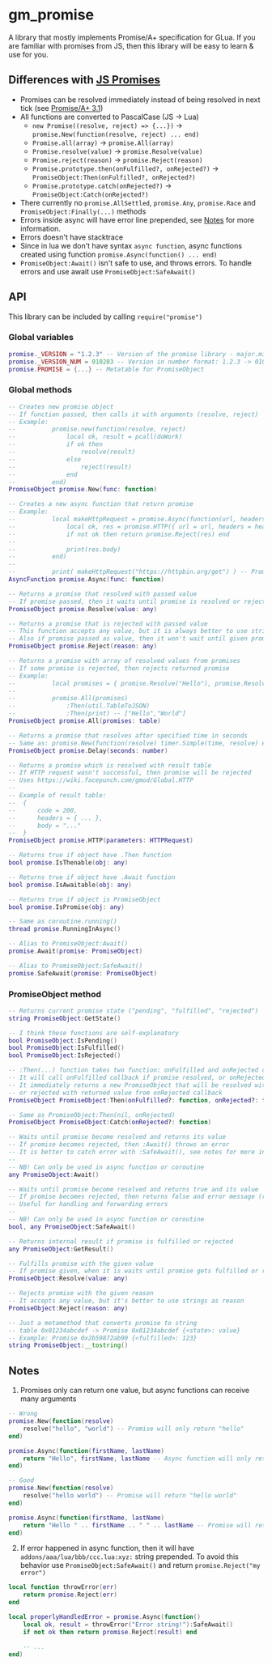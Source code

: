 # gm_promise
A library that mostly implements Promise/A+ specification for GLua.
If you are familiar with promises from JS, then this library will be easy to learn & use for you.

## Differences with [JS Promises](https://developer.mozilla.org/en-US/docs/Web/JavaScript/Reference/Global_Objects/Promise)
* Promises can be resolved immediately instead of being resolved in next tick (see [Promise/A+ 3.1](https://promisesaplus.com/#notes))
* All functions are converted to PascalCase (JS -> Lua)
    * `new Promise((resolve, reject) => {...})` -> `promise.New(function(resolve, reject) ... end)`
    * `Promise.all(array)` -> `promise.All(array)`
    * `Promise.resolve(value)` -> `promise.Resolve(value)`
    * `Promise.reject(reason)` -> `promise.Reject(reason)`
    * `Promise.prototype.then(onFulfilled?, onRejected?)` -> `PromiseObject:Then(onFulfilled?, onRejected?)`
    * `Promise.prototype.catch(onRejected?)` -> `PromiseObject:Catch(onRejected?)`
* There currently no `promise.AllSettled`, `promise.Any`, `promise.Race` and `PromiseObject:Finally(...)` methods
* Errors inside async will have error line prepended, see [Notes](#notes) for more information.
* Errors doesn't have stacktrace
* Since in lua we don't have syntax `async function`, async functions created using function `promise.Async(function() ... end)`
* `PromiseObject:Await()` isn't safe to use, and throws errors. To handle errors and use await use `PromiseObject:SafeAwait()`


## API
This library can be included by calling `require("promise")`
### Global variables
```lua
promise._VERSION = "1.2.3" -- Version of the promise library - major.minor.patch
promise._VERSION_NUM = 010203 -- Version in number format: 1.2.3 -> 010203 | 99.56.13 -> 995613
promise.PROMISE = {...} -- Metatable for PromiseObject
```

### Global methods
```lua
-- Creates new promise object
-- If function passed, then calls it with arguments (resolve, reject)
-- Example:
--          promise.new(function(resolve, reject)
--              local ok, result = pcall(doWork)
--              if ok then
--                  resolve(result)
--              else
--                  reject(result)
--              end
--          end)
PromiseObject promise.New(func: function)

-- Creates a new async function that return promise
-- Example:
--          local makeHttpRequest = promise.Async(function(url, headers))
--              local ok, res = promise.HTTP({ url = url, headers = headers })
--              if not ok then return promise.Reject(res) end
--              
--              print(res.body)
--          end)
--
--          print( makeHttpRequest("https://httpbin.org/get") ) -- Promise 0x2b59872ab90 {<pending>}
AsyncFunction promise.Async(func: function)

-- Returns a promise that resolved with passed value
-- If promise passed, then it waits until promise is resolved or rejected
PromiseObject promise.Resolve(value: any)

-- Returns a promise that is rejected with passed value
-- This function accepts any value, but it is always better to use string
-- Also if promise passed as value, then it won't wait until given promise is resolved
PromiseObject promise.Reject(reason: any)

-- Returns a promise with array of resolved values from promises
-- If some promise is rejected, then rejects returned promise
-- Example:
--          local promises = { promise.Resolve("Hello"), promise.Resolve("World") }
--
--          promise.All(promises)
--              :Then(util.TableToJSON)
--              :Then(print) -- ["Hello","World"]
PromiseObject promise.All(promises: table)

-- Returns a promise that resolves after specified time in seconds
-- Same as: promise.New(function(resolve) timer.Simple(time, resolve) end)
PromiseObject promise.Delay(seconds: number)

-- Returns a promise which is resolved with result table
-- If HTTP request wasn't successful, then promise will be rejected
-- Uses https://wiki.facepunch.com/gmod/Global.HTTP
-- 
-- Example of result table:
--  {
--      code = 200,
--      headers = { ... },
--      body = "..."
--  }
PromiseObject promise.HTTP(parameters: HTTPRequest)

-- Returns true if object have .Then function
bool promise.IsThenable(obj: any)

-- Returns true if object have .Await function
bool promise.IsAwaitable(obj: any)

-- Returns true if object is PromiseObject
bool promise.IsPromise(obj: any)

-- Same as coroutine.running()
thread promise.RunningInAsync()

-- Alias to PromiseObject:Await()
promise.Await(promise: PromiseObject)

-- Alias to PromiseObject:SafeAwait()
promise.SafeAwait(promise: PromiseObject)
```

### PromiseObject method
```lua
-- Returns current promise state ("pending", "fulfilled", "rejected")
string PromiseObject:GetState()

-- I think these functions are self-explanatory
bool PromiseObject:IsPending()
bool PromiseObject:IsFulfilled()
bool PromiseObject:IsRejected()

-- :Then(...) function takes two function: onFulfilled and onRejected callbacks
-- It will call onFulfilled callback if promise resolved, or onRejected callback if rejected
-- It immediately returns a new PromiseObject that will be resolved with returned value from onFulfilled callback, 
-- or rejected with returned value from onRejected callback
PromiseObject PromiseObject:Then(onFulfilled?: function, onRejected?: function)

-- Same as PromiseObject:Then(nil, onRejected)
PromiseObject PromiseObject:Catch(onRejected?: function)

-- Waits until promise become resolved and returns its value
-- If promise becomes rejected, then :Await() throws an error
-- It is better to catch error with :SafeAwait(), see notes for more information
--
-- NB! Can only be used in async function or coroutine
any PromiseObject:Await()

-- Waits until promise become resolved and returns true and its value
-- If promise becomes rejected, then returns false and error message (rejected value)
-- Useful for handling and forwarding errors
--
-- NB! Can only be used in async function or coroutine
bool, any PromiseObject:SafeAwait()

-- Returns internal result if promise is fulfilled or rejected
any PromiseObject:GetResult()

-- Fulfills promise with the given value
-- If promise given, when it is waits until promise gets fulfilled or rejected
PromiseObject:Resolve(value: any)

-- Rejects promise with the given reason
-- It accepts any value, but it's better to use strings as reason
PromiseObject:Reject(reason: any)

-- Just a metamethod that converts promise to string
-- table 0x01234abcdef -> Promise 0x01234abcdef {<state>: value}
-- Example: Promise 0x2b59872ab90 {<fulfilled>: 123}
string PromiseObject:__tostring()
```

## Notes
1. Promises only can return one value, but async functions can receive many arguments
```lua
-- Wrong
promise.New(function(resolve)
    resolve("hello", "world") -- Promise will only return "hello"
end)

promise.Async(function(firstName, lastName)
    return "Hello", firstName, lastName -- Async function will only return "Hello"
end)

-- Good
promise.New(function(resolve)
    resolve("hello world") -- Promise will return "hello world"
end)

promise.Async(function(firstName, lastName)
    return "Hello " .. firstName .. " " .. lastName -- Promise will return "Hello Steven Universe"
end)
```

2. If error happened in async function, then it will have `addons/aaa/lua/bbb/ccc.lua:xyz:` string prepended. To avoid this behavior use `PromiseObject:SafeAwait()` and return `promise.Reject("my error")`
```lua
local function throwError(err)
    return promise.Reject(err)
end

local properlyHandledError = promise.Async(function()
    local ok, result = throwError("Error string!"):SafeAwait()
    if not ok then return promise.Reject(result) end

    -- ...
end)
```
